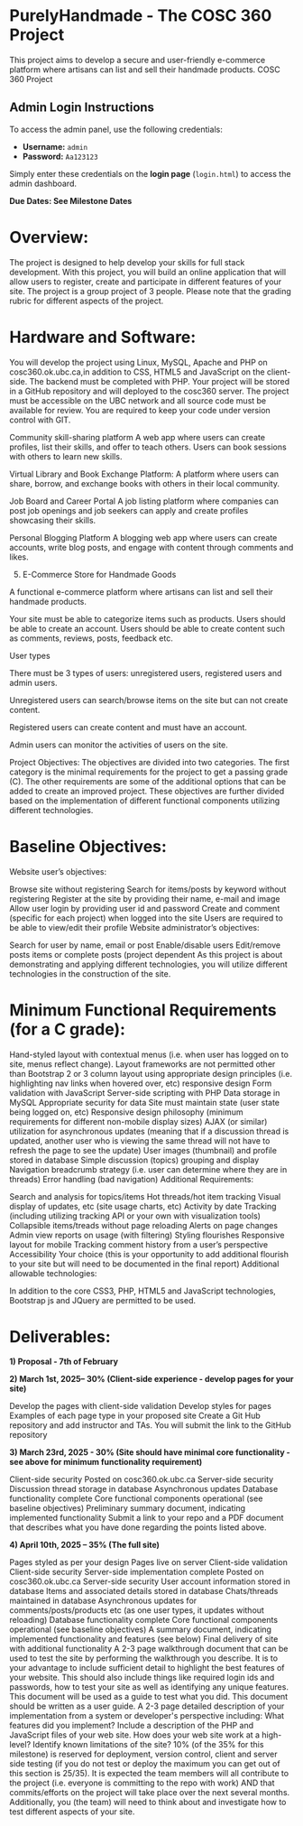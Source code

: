 # PurelyHandmade - The COSC 360 Project
This project aims to develop a secure and user-friendly e-commerce platform where artisans can list and sell their handmade products.
COSC 360 Project 

## Admin Login Instructions

To access the admin panel, use the following credentials:

- **Username:** `admin`
- **Password:** `Aa123123`

Simply enter these credentials on the **login page** (`login.html`) to access the admin dashboard.


**Due Dates: See Milestone Dates**

# Overview:

The project is designed to help develop your skills for full stack development.  With this project, you will build an online application that will allow users to register, create and participate in different features of your site.  The project is a group project of 3 people.   Please note that the grading rubric for different aspects of the project.  

# Hardware and Software:

You will develop the project using Linux, MySQL, Apache and PHP on cosc360.ok.ubc.ca,in addition to CSS, HTML5 and JavaScript on the client-side.  The backend must be completed with PHP.  Your project will be stored in a GitHub repository and will deployed to the cosc360 server.  The project must be accessible on the UBC network and all source code must be available for review.  You are required to keep your code under version control with GIT.

Community skill-sharing platform
A  web app where users can create profiles, list their skills, and offer to teach others. Users can book sessions with others to learn new skills.

Virtual Library and Book Exchange Platform:
A platform where users can share, borrow, and exchange books with others in their local community.

Job Board and Career Portal
 A job listing platform where companies can post job openings and job seekers can apply and create profiles showcasing their skills.

Personal Blogging Platform
  A blogging web app where users can create accounts, write blog posts, and engage with content through comments and likes.

5. E-Commerce Store for Handmade Goods

A functional e-commerce platform where artisans can list and sell their handmade products.

Your site must be able to categorize items such as products. Users should be able to create an account. Users should be able to create content such as comments, reviews, posts, feedback etc.

User types

There must be 3 types of users: unregistered users, registered users and admin users.

Unregistered users can search/browse items on the site but can not create content.

Registered users can create content and must have an account.

Admin users can monitor the activities of users on the site.

Project Objectives: The objectives are divided into two categories. The first category is the minimal requirements for the project to get a passing grade (C). The other requirements are some of the additional options that can be added to create an improved project. These objectives are further divided based on the implementation of different functional components utilizing different technologies.

# Baseline Objectives:
Website user’s objectives:

Browse site without registering
Search for items/posts by keyword without registering
Register at the site by providing their name, e-mail and image
Allow user login by providing user id and password
Create and comment (specific for each project) when logged into the site
Users are required to be able to view/edit their profile
Website administrator’s objectives:

Search for user by name, email or post
Enable/disable users
Edit/remove posts items or complete posts (project dependent
 As this project is about demonstrating and applying different technologies, you will utilize different technologies in the construction of the site.   

# Minimum Functional Requirements (for a C grade):

Hand-styled layout with contextual menus (i.e. when user has logged on to site, menus reflect change). Layout frameworks are not permitted other than Bootstrap
2 or 3 column layout using appropriate design principles (i.e. highlighting nav links when hovered over, etc) responsive design
Form validation with JavaScript
Server-side scripting with PHP
Data storage in MySQL
Appropriate security for data
Site must maintain state (user state being logged on, etc)
Responsive design philosophy (minimum requirements for different non-mobile display sizes)
AJAX (or similar) utilization for asynchronous updates (meaning that if a discussion thread is updated, another user who is viewing the same thread will not have to refresh the page to see the update)
User images (thumbnail) and profile stored in database
Simple discussion (topics) grouping and display
Navigation breadcrumb strategy (i.e. user can determine where they are in threads)
Error handling (bad navigation)
Additional Requirements:

Search and analysis for topics/items
Hot threads/hot item tracking
Visual display of updates, etc (site usage charts, etc)
Activity by date
Tracking (including utilizing tracking API or your own with visualization tools)
Collapsible items/treads without page reloading
Alerts on page changes
Admin view reports on usage (with filtering)
Styling flourishes
Responsive layout for mobile
Tracking comment history from a user’s perspective
Accessibility
Your choice (this is your opportunity to add additional flourish to your site but will need to be documented in the final report)
Additional allowable technologies:

In addition to the core CSS3, PHP, HTML5 and JavaScript technologies, Bootstrap js and JQuery are permitted to be used. 

# Deliverables:
**1) Proposal - 7th of February**

**2) March 1st, 2025– 30% (Client-side experience - develop pages for your site)**

Develop the pages with client-side validation
Develop styles for pages
Examples of each page type in your proposed site
Create a Git Hub repository and add instructor and TAs.
You will submit the link to the GitHub repository

**3) March 23rd, 2025 - 30% (Site should have minimal core functionality - see above for minimum functionality requirement)**

Client-side security
Posted on cosc360.ok.ubc.ca
Server-side security
Discussion thread storage in database
Asynchronous updates
Database functionality complete
Core functional components operational (see baseline objectives)
Preliminary summary document, indicating implemented functionality
Submit a link to your repo and a PDF document that describes what you have done regarding the points listed above.

**4) April 10th, 2025  – 35% (The full site)**

Pages styled as per your design
Pages live on server
Client-side validation
Client-side security
Server-side implementation complete
Posted on cosc360.ok.ubc.ca
Server-side security
User account information stored in database
Items and associated details stored in database
Chats/threads maintained in database
Asynchronous updates for comments/posts/products etc (as one user types, it updates without reloading)
Database functionality complete
Core functional components operational (see baseline objectives)
A summary document, indicating implemented functionality and features (see below)
Final delivery of site with additional functionality
A 2-3 page walkthrough document that can be used to test the site by performing the walkthrough you describe.  It is to your advantage to include sufficient detail to highlight the best features of your website. This should also include things like required login ids and passwords, how to test your site as well as identifying any unique features.  This document will be used as a guide to test what you did. This document should be written as a user guide. 
A 2-3 page detailed description of your implementation from a system or developer's perspective including: What features did you implement? Include a description of the PHP and JavaScript files of your web site. How does your web site work at a high-level? Identify known limitations of the site? 
10% (of the 35% for this milestone)  is reserved for deployment, version control, client and server side testing (if you do not test or deploy the maximum you can get out of this section is 25/35). It is expected the team members will all contribute to the project (i.e. everyone is committing to the repo with work) AND that commits/efforts on the project will take place over the next several months.   Additionally, you (the team) will need to think about and investigate how to test different aspects of your site. 


